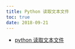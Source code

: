 ```yaml
---
title: Python 读取文本文件
toc: true
date: 2018-09-21
---
```





- [python 读取文本文件](https://www.cnblogs.com/Yolandera/p/7257595.html)
